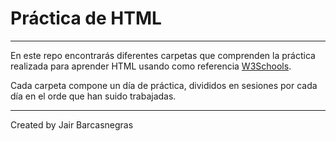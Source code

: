 # Práctica de HTML
***
En este repo encontrarás diferentes carpetas que comprenden la práctica realizada para aprender HTML usando como referencia [W3Schools](https://www.w3schools.com).

Cada carpeta compone un día de práctica, divididos en sesiones por cada día en el orde que han suido trabajadas.
***
Created by Jair Barcasnegras

